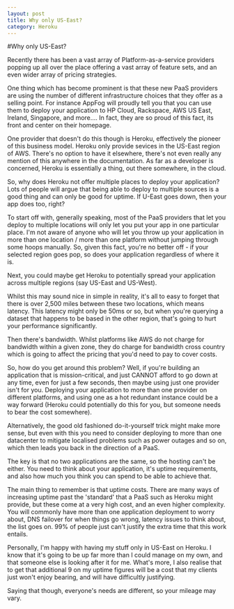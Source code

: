 ```yaml
---
layout: post
title: Why only US-East?
category: Heroku
---
```

#Why only US-East?

Recently there has been a vast array of Platform-as-a-service providers popping up all over the place offering a vast array of feature sets, and an even wider array of pricing strategies.

One thing which has become prominent is that these new PaaS providers are using the number of different infrastructure choices that they offer as a selling point.  For instance AppFog will proudly tell you that you can use them to deploy your application to HP Cloud, Rackspace, AWS US East, Ireland, Singapore, and more….  In fact, they are so proud of this fact, its front and center on their homepage.

One provider that doesn't do this though is Heroku, effectively the pioneer of this business model.  Heroku only provide sevices in the US-East region of AWS.  There's no option to have it elsewhere, there's not even really any mention of this anywhere in the documentation.  As far as a developer is concerned, Heroku is essentially a thing, out there somewhere, in the cloud.

So, why does Heroku not offer multiple places to deploy your application?  Lots of people will argue that being able to deploy to multiple sources is a good thing and can only be good for uptime.  If U-East goes down, then your app does too, right?

To start off with, generally speaking, most of the PaaS providers that let you deploy to multiple locations will only let you put your app in one particular place.  I'm not aware of anyone who will let you throw up your application in more than one location / more than one platform without jumping through some hoops manually.  So, given this fact, you're no better off - if your selected region goes pop, so does your application regardless of where it is.

Next, you could maybe get Heroku to potentially spread your application across multiple regions (say US-East and US-West).  

Whilst this may sound nice in simple in reality, it's all to easy to forget that there is over 2,500 miles between these two locations, which means latency.  This latency might only be 50ms or so, but when you're querying a dataset that happens to be based in the other region, that's going to hurt your performance significantly.

Then there's bandwidth. Whilst platforms like AWS do not charge for bandwidth within a given zone, they do charge for bandwidth cross country which is going to affect the pricing that you'd need to pay to cover costs.

So, how do you get around this problem?  Well, if you're building an application that is mission-critical, and just CANNOT afford to go down at any time, even for just a few seconds, then maybe using just one provider isn't for you.  Deploying your application to more than one provider on different platforms, and using one as a hot redundant instance could be a way forward (Heroku could potentially do this for you, but someone needs to bear the cost somewhere).  

Alternatively, the good old fashioned do-it-yourself trick might make more sense, but even with this you need to consider deploying to more than one datacenter to mitigate localised problems such as power outages and so on, which then leads you back in the direction of a PaaS.  

The key is that no two applications are the same, so the hosting can't be either.  You need to think about your application, it's uptime requirements, and also how much you think you can spend to be able to achieve that.

The main thing to remember is that uptime costs. There are many ways of increasing uptime past the 'standard' that a PaaS such as Heroku might provide, but these come at a very high cost, and an even higher complexity.  You will commonly have more than one application deployment to worry about, DNS failover for when things go wrong, latency issues to think about, the list goes on.  99% of people just can't justify the extra time that this work entails.

Personally, I'm happy with having my stuff only in US-East on Heroku.  I know that it's going to be up far more than I could manage on my own, and that someone else is looking after it for me.  What's more, I also realise that to get that additional 9 on my uptime figures will be a cost that my clients just won't enjoy bearing, and will have difficultly justifying.

Saying that though, everyone's needs are different, so your mileage may vary.